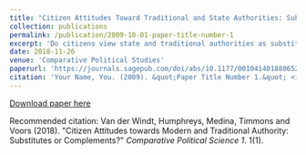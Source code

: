 ```yaml
---
title: "Citizen Attitudes Toward Traditional and State Authorities: Substitutes or Complements?"
collection: publications
permalink: /publication/2009-10-01-paper-title-number-1
excerpt: 'Do citizens view state and traditional authorities as substitutes or complements? Past work has been divided on this question. Some scholars point to competition between attitudes toward these entities, suggesting substitution, whereas others highlight positive correlations, suggesting complementarity. Addressing this question, however, is difficult, as it requires assessing the effects of exogenous changes in the latent valuation of one authority on an individual’s support for another. We show that this quantity—a type of elasticity—cannot be inferred from correlations between support for the two forms of authority. We employ a structural model to estimate this elasticity of substitution using data from 816 villages in the Democratic Republic of Congo and plausibly exogenous rainfall and conflict shocks. Despite prima facie evidence for substitution logics, our model’s outcomes are consistent with complementarity; positive changes in citizen valuation of the chief appear to translate into positive changes in support for the government.'
date: 2018-11-26
venue: 'Comparative Political Studies'
paperurl: 'https://journals.sagepub.com/doi/abs/10.1177/0010414018806529?journalCode=cpsa'
citation: 'Your Name, You. (2009). &quot;Paper Title Number 1.&quot; <i>Journal 1</i>. 1(1).'
---
```



[Download paper here](http://www.macartan.nyc/wp-content/uploads/2018/12/VDW-H-M-T-V_paper.pdf)

Recommended citation: Van der Windt, Humphreys, Medina, Timmons and Voors (2018). "Citizen Attitudes towards Modern and Traditional Authority: Substitutes or Complements?" <i>Comparative Political Science 1</i>. 1(1).